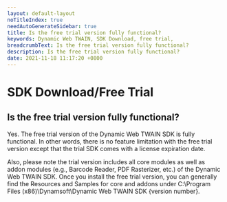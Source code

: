 ```yaml
---
layout: default-layout
noTitleIndex: true
needAutoGenerateSidebar: true
title: Is the free trial version fully functional?
keywords: Dynamic Web TWAIN, SDK Download, free trial,
breadcrumbText: Is the free trial version fully functional?
description: Is the free trial version fully functional?
date: 2021-11-18 11:17:20 +0800
---
```


# SDK Download/Free Trial

## Is the free trial version fully functional?

Yes. The free trial version of the Dynamic Web TWAIN SDK is fully functional. In other words, there is no feature limitation with the free trial version except that the trial SDK comes with a license expiration date.

Also, please note the trial version includes all core modules as well as addon modules (e.g., Barcode Reader, PDF Rasterizer, etc.) of the Dynamic Web TWAIN SDK. Once you install the free trial version, you can generally find the Resources and Samples for core and addons under C:\Program Files (x86)\Dynamsoft\Dynamic Web TWAIN SDK {version number}.
